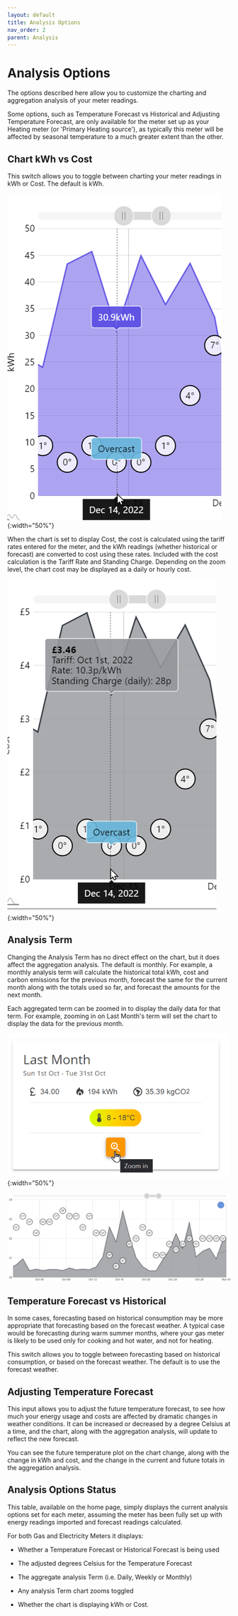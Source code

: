 ```yaml
---
layout: default
title: Analysis Options
nav_order: 2
parent: Analysis
---
```


# Analysis Options

The options described here allow you to customize the charting and aggregation analysis of your meter readings.

Some options, such as Temperature Forecast vs Historical and Adjusting Temperature Forecast, are only available for the meter set up as your Heating meter (or 'Primary Heating source'), as typically this meter will be affected by seasonal temperature to a much greater extent than the other.

## Chart kWh vs Cost

This switch allows you to toggle between charting your meter readings in kWh or Cost. The default is kWh.

![Chart Daily kWh](../assets/img/analysis/ChartDailyKWh.png){:width="50%"}

When the chart is set to display Cost, the cost is calculated using the tariff rates entered for the meter, and the kWh readings (whether historical or forecast) are converted to cost using these rates. Included with the cost calculation is the Tariff Rate and Standing Charge. Depending on the zoom level, the chart cost may be displayed as a daily or hourly cost.

![Chart Daily Cost](../assets/img/analysis/ChartDailyCost.png){:width="50%"}

## Analysis Term

Changing the Analysis Term has no direct effect on the chart, but it does affect the aggregation analysis. The default is monthly. For example, a monthly analysis term will calculate the historical total kWh, cost and carbon emissions for the previous month, forecast the same for the current month along with the totals used so far, and forecast the amounts for the next month.

Each aggregated term can be zoomed in to display the daily data for that term. For example, zooming in on Last Month's term will set the chart to display the data for the previous month.

![Chart Zoom to Last Month Toggle](../assets/img/analysis/ChartZoomToLastMonthToggle.png){:width="50%"}

![Chart Zoom to Last Month Display](../assets/img/analysis/ChartZoomToLastMonthDisplay.png)

## Temperature Forecast vs Historical

In some cases, forecasting based on historical consumption may be more appropriate that forecasting based on the forecast weather. A typical case would be forecasting during warm summer months, where your gas meter is likely to be used only for cooking and hot water, and not for heating. 

This switch allows you to toggle between forecasting based on historical consumption, or based on the forecast weather. The default is to use the forecast weather.

## Adjusting Temperature Forecast

This input allows you to adjust the future temperature forecast, to see how much your energy usage and costs are affected by dramatic changes in weather conditions. It can be increased or decreased by a degree Celsius at a time, and the chart, along with the aggregation analysis, will update to reflect the new forecast.

You can see the future temperature plot on the chart change, along with the change in kWh and cost, and the change in the current and future totals in the aggregation analysis.

## Analysis Options Status

This table, available on the home page, simply displays the current analysis options set for each meter, assuming the meter has been fully set up with energy readings imported and forecast readings calculated. 

For both Gas and Electricity Meters it displays:

- Whether a Temperature Forecast or Historical Forecast is being used

- The adjusted degrees Celsius for the Temperature Forecast

- The aggregate analysis Term (i.e. Daily, Weekly or Monthly)

- Any analysis Term chart zooms toggled 

- Whether the chart is displaying kWh or Cost.